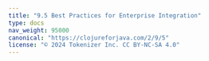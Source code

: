 ```yaml
---
title: "9.5 Best Practices for Enterprise Integration"
type: docs
nav_weight: 95000
canonical: "https://clojureforjava.com/2/9/5"
license: "© 2024 Tokenizer Inc. CC BY-NC-SA 4.0"
---
```

